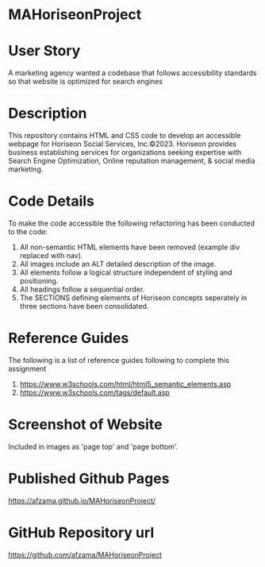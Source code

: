 # MAHoriseonProject

# User Story 
A marketing agency wanted a codebase that follows accessibility standards so that website is optimized for search engines

# Description
This repository contains HTML and CSS code to develop an accessible webpage for Horiseon Social Services, Inc.©2023.
Horiseon provides business establishing services for organizations seeking expertise with Search Engine Optimization, Online reputation management, & social media marketing.

# Code Details
To make the code accessible the following refactoring has been conducted to the code:
1. All non-semantic HTML elements have been removed (example div replaced with nav).
2. All images include an ALT detailed description of the image.
3. All elements follow a logical structure independent of styling and positioning.
4. All headings follow a sequential order.
5. The SECTIONS defining elements of Horiseon concepts seperately in three sections have been consolidated.

# Reference Guides
The following is a list of reference guides following to complete this assignment
1. https://www.w3schools.com/html/html5_semantic_elements.asp
2. https://www.w3schools.com/tags/default.asp

# Screenshot of Website
Included in images as 'page top' and 'page bottom'.

# Published Github Pages
https://afzama.github.io/MAHoriseonProject/

# GitHub Repository url
https://github.com/afzama/MAHoriseonProject